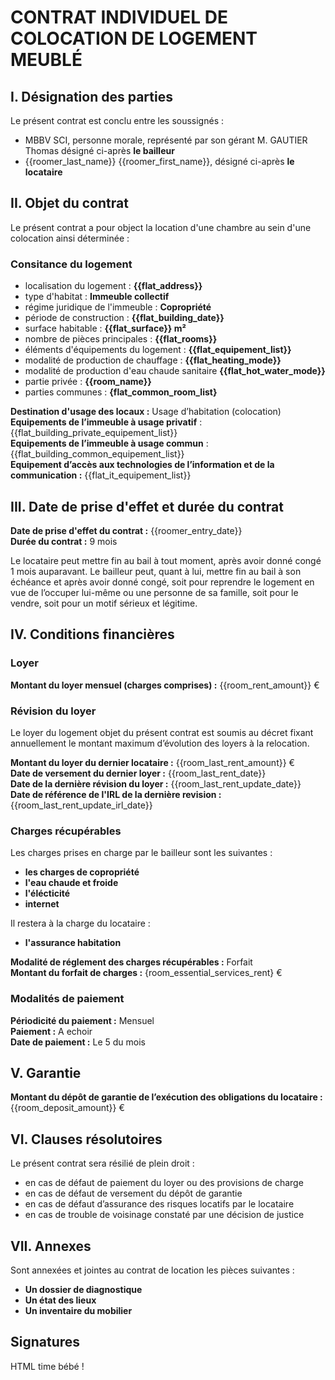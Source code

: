 # CONTRAT INDIVIDUEL DE COLOCATION DE LOGEMENT MEUBLÉ

## I. Désignation des parties

Le présent contrat est conclu entre les soussignés :
- MBBV SCI, personne morale, représenté par son gérant M. GAUTIER Thomas désigné ci-après **le bailleur**
- {{roomer_last_name}} {{roomer_first_name}}, désigné ci-après **le locataire**

## II. Objet du contrat

Le présent contrat a pour object la location d'une chambre au sein d'une colocation ainsi déterminée :

### Consitance du logement
- localisation du logement : **{{flat_address}}**
- type d'habitat : **Immeuble collectif**
- régime juridique de l'immeuble : **Copropriété**
- période de construction : **{{flat_building_date}}**
- surface habitable : **{{flat_surface}} m²**
- nombre de pièces principales : **{{flat_rooms}}**
- éléments d'équipements du logement : **{{flat_equipement_list}}**
- modalité de production de chauffage : **{{flat_heating_mode}}**
- modalité de production d'eau chaude sanitaire **{{flat_hot_water_mode}}**
- partie privée : **{{room_name}}**
- parties communes : **{flat_common_room_list}**

**Destination d'usage des locaux :** Usage d’habitation (colocation)  
**Equipements de l’immeuble à usage privatif** : {{flat_building_private_equipement_list}}  
**Equipements de l’immeuble à usage commun** : {{flat_building_common_equipement_list}}  
**Equipement d’accès aux technologies de l’information et de la communication :** {{flat_it_equipement_list}}  

## III. Date de prise d'effet et durée du contrat

**Date de prise d'effet du contrat :** {{roomer_entry_date}}  
**Durée du contrat :** 9 mois

Le locataire peut mettre fin au bail à tout moment, après avoir donné congé 1 mois auparavant. Le bailleur peut, quant à lui, mettre fin au bail à son échéance et après avoir donné congé, soit pour reprendre le logement en vue de l’occuper lui-même ou une personne de sa famille, soit pour le vendre, soit pour un motif sérieux et légitime.

## IV. Conditions financières

### Loyer

**Montant du loyer mensuel (charges comprises) :** {{room_rent_amount}} €  

### Révision du loyer

Le loyer du logement objet du présent contrat est soumis au décret fixant annuellement le montant maximum d’évolution des loyers à la relocation.  

**Montant du loyer du dernier locataire :** {{room_last_rent_amount}} €  
**Date de versement du dernier loyer :** {{room_last_rent_date}}  
**Date de la dernière révision du loyer :** {{room_last_rent_update_date}}  
**Date de référence de l'IRL de la dernière revision :** {{room_last_rent_update_irl_date}}  

### Charges récupérables

Les charges prises en charge par le bailleur sont les suivantes :
- **les charges de copropriété**
- **l'eau chaude et froide**
- **l'élécticité**
- **internet**

Il restera à la charge du locataire :
- **l'assurance habitation**

**Modalité de réglement des charges récupérables :** Forfait  
**Montant du forfait de charges :** {room_essential_services_rent} €  

### Modalités de paiement

**Périodicité du paiement :** Mensuel  
**Paiement :** A echoir  
**Date de paiement :** Le 5 du mois  

## V. Garantie 
 
**Montant du dépôt de garantie de l’exécution des obligations du locataire :** {{room_deposit_amount}} €

## VI. Clauses résolutoires 
 
Le présent contrat sera résilié de plein droit :
- en cas de défaut de paiement du loyer ou des provisions de charge
- en cas de défaut de versement du dépôt de garantie
- en cas de défaut d’assurance des risques locatifs par le locataire
- en cas de trouble de voisinage constaté par une décision de justice

## VII. Annexes

Sont annexées et jointes au contrat de location les pièces suivantes :
- **Un dossier de diagnostique**
- **Un état des lieux**
- **Un inventaire du mobilier**

## Signatures

HTML time bébé !
